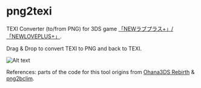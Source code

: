 # png2texi

TEXI Converter (to/from PNG) for 3DS game [「NEWラブプラス+」/「NEWLOVEPLUS+」](http://www.konami.jp/products/newloveplus_plus/).


Drag & Drop to convert TEXI to PNG and back to TEXI.


![Alt text](http://i1381.photobucket.com/albums/ah213/LovePlusProject/texi_zpspsd2lj7m.png)


References: parts of the code for this tool origins from [Ohana3DS Rebirth](https://github.com/gdkchan/Ohana3DS-Rebirth) & [png2bclim](https://github.com/kwsch/png2bclim/blob/master/png2bclim/BCLIM.cs).
